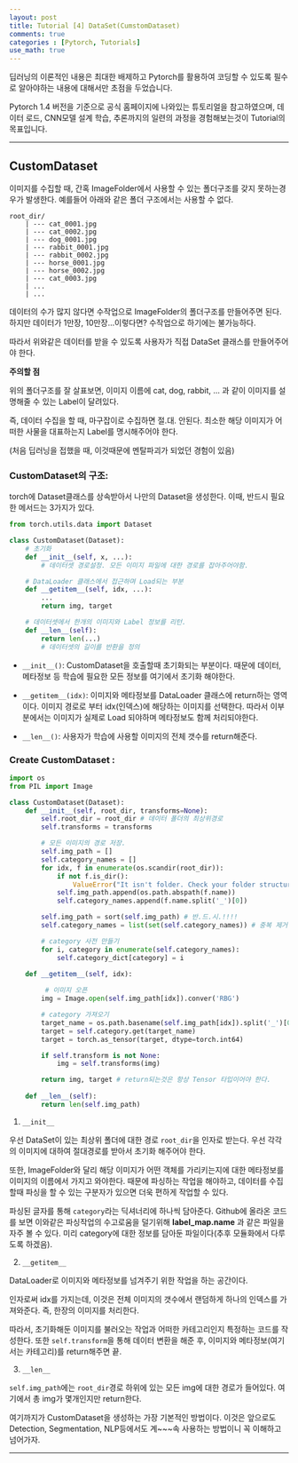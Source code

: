 ```yaml
---
layout: post
title: Tutorial [4] DataSet(CumstomDataset)
comments: true
categories : [Pytorch, Tutorials]
use_math: true
---
```



딥러닝의 이론적인 내용은 최대한 배제하고 Pytorch를 활용하여 코딩할 수 있도록 필수로 알아야하는 내용에 대해서만 초점을 두었습니다. 

Pytorch 1.4 버전을 기준으로 공식 홈페이지에 나와있는 튜토리얼을 참고하였으며, 데이터 로드, CNN모델 설계 학습, 추론까지의 일련의 과정을 경험해보는것이 Tutorial의 목표입니다.

<hr>

## CustomDataset

이미지를 수집할 때, 간혹 ImageFolder에서 사용할 수 있는 폴더구조를 갖지 못하는경우가 발생한다. 예를들어 아래와 같은 폴더 구조에서는 사용할 수 없다.

```Shell
root_dir/
    | --- cat_0001.jpg
    | --- cat_0002.jpg
    | --- dog_0001.jpg
    | --- rabbit_0001.jpg
    | --- rabbit_0002.jpg
    | --- horse_0001.jpg
    | --- horse_0002.jpg
    | --- cat_0003.jpg
    | ...
    | ...
```

데이터의 수가 많지 않다면 수작업으로 ImageFolder의 폴더구조를 만들어주면 된다. 하지만 데이터가 1만장, 10만장...이렇다면? 수작업으로 하기에는 불가능하다.

따라서 위와같은 데이터를 받을 수 있도록 사용자가 직접 DataSet 클래스를 만들어주어야 한다.

**주의할 점**

위의 폴더구조를 잘 살표보면, 이미지 이름에 cat, dog, rabbit, ... 과 같이 이미지를 설명해줄 수 있는 Label이 달려있다.

즉, 데이터 수집을 할 때, 마구잡이로 수집하면 절.대. 안된다. 최소한 해당 이미지가 어떠한 사물을 대표하는지 Label를 명시해주어야 한다.

(처음 딥러닝을 접했을 때, 이것때문에 멘탈파괴가 되었던 경험이 있음)

### CustomDataset의 구조:

torch에 Dataset클래스를 상속받아서 나만의 Dataset을 생성한다. 이때, 반드시 필요한 메서드는 3가지가 있다.

```python
from torch.utils.data import Dataset

class CustomDataset(Dataset):
	# 초기화
	def __init__(self, x, ...):
		# 데이터셋 경로설정. 모든 이미지 파일에 대한 경로를 잡아주어야함.

    # DataLoader 클래스에서 접근하며 Load되는 부분
    def __getitem__(self, idx, ...):
        ...
        return img, target

    # 데이터셋에서 한개의 이미지와 Label 정보를 리턴.
	def __len__(self):
        return len(...)
		# 데이터셋의 길이를 반환을 정의
```

- `__init__()`: CustomDataset을 호출할때 초기화되는 부분이다. 때문에 데이터, 메타정보 등 학습에 필요한 모든 정보를 여기에서 초기화 해야한다. 

- `__getitem__(idx)`: 이미지와 메타정보를 DataLoader 클래스에 return하는 영역이다. 이미지 경로로 부터 idx(인덱스)에 해당하는 이미지를 선택한다. 따라서 이부분에서는 이미지가 실제로 Load 되야하며 메타정보도 함께 처리되야한다.

- `__len__()`: 사용자가 학습에 사용할 이미지의 전체 갯수를 return해준다.

### Create CustomDataset : 
```python
import os
from PIL import Image

class CustomDataset(Dataset):
    def __init__(self, root_dir, transforms=None):
        self.root_dir = root_dir # 데이터 폴더의 최상위경로
        self.transforms = transforms

        # 모든 이미지의 경로 저장.
        self.img_path = []
        self.category_names = []
        for idx, f in enumerate(os.scandir(root_dir)):
            if not f.is_dir():
                ValueError("It isn't folder. Check your folder structure")    
            self.img_path.append(os.path.abspath(f.name))
            self.category_names.append(f.name.split('_')[0])

        self.img_path = sort(self.img_path) # 반.드.시.!!!!
        self.category_names = list(set(self.category_names)) # 중복 제거하고 List 형변환

        # category 사전 만들기
        for i, category in enumerate(self.category_names):
            self.category_dict[category] = i

    def __getitem__(self, idx):
         
         # 이미지 오픈
        img = Image.open(self.img_path[idx]).conver('RBG')

        # category 가져오기
        target_name = os.path.basename(self.img_path[idx]).split('_')[0]
        target = self.category.get(target_name)
        target = torch.as_tensor(target, dtype=torch.int64)

        if self.transform is not None:
            img = self.transforms(img)

        return img, target # return되는것은 항상 Tensor 타입이어야 한다.
    
    def __len__(self):
        return len(self.img_path)
```

1. `__init__`

우선 DataSet이 있는 최상위 폴더에 대한 경로 `root_dir`을 인자로 받는다. 우선 각각의 이미지에 대하여 절대경로를 받아서 초기화 해주어야 한다.

또한, ImageFolder와 달리 해당 이미지가 어떤 객체를 가리키는지에 대한 메타정보를 이미지의 이름에서 가지고 와야한다. 때문에 파싱하는 작업을 해야하고, 데이터를 수집할때 파싱을 할 수 있는 구분자가 있으면 더욱 편하게 작업할 수 있다.

파싱된 글자를 통해 `category`라는 딕셔너리에 하나씩 담아준다. Github에 올라온 코드를 보면 이와같은 파싱작업의 수고로움을 덜기위해 **label_map.name** 과 같은 파일을 자주 볼 수 있다. 미리 category에 대한 정보를 담아둔 파일이다(추후 모듈화에서 다루도록 하겠음).

2. `__getitem__`

DataLoader로 이미지와 메타정보를 넘겨주기 위한 작업을 하는 공간이다.

인자로써 idx를 가지는데, 이것은 전체 이미지의 갯수에서 랜덤하게 하나의 인덱스를 가져와준다. 즉, 한장의 이미지를 처리한다.

따라서, 초기화해둔 이미지를 불러오는 작업과 어떠한 카테고리인지 특정하는 코드를 작성한다. 또한 `self.transform`을 통해 데이터 변환을 해준 후, 이미지와 메타정보(여기서는 카테고리)를 return해주면 끝.

3. `__len__`

`self.img_path`에는 `root_dir`경로 하위에 있는 모든 img에 대한 경로가 들어있다. 여기에서 총 img가 몇개인지만 return한다.

여기까지가 CustomDataset을 생성하는 가장 기본적인 방법이다. 이것은 앞으로도 Detection, Segmentation, NLP등에서도 계~~~속 사용하는 방법이니 꼭 이해하고 넘어가자.

<hr>